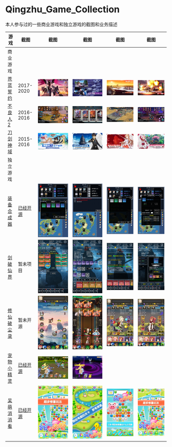 # Qingzhu_Game_Collection
 本人参与过的一些商业游戏和独立游戏的截图和业务描述


| 游戏 | 截图 | 截图 | 截图 | 截图 |截图 |
| - | - | --- | --- | - |- |
| 商业游戏 |  
|<a href="https://github.com/zwluoqi/Qingzhu_Game_Collection/tree/main/Business_Game_Collection/苍蓝誓约">苍蓝誓约</a> |2017-2020| ![](Business_Game_Collection/苍蓝誓约/iPhone_0.jpg) | ![](Business_Game_Collection/苍蓝誓约/iPhone_1.jpg) | ![](Business_Game_Collection/苍蓝誓约/iPhone_2.jpg) | ![](Business_Game_Collection/苍蓝誓约/iPhone_3.jpg) |
|<a href="https://github.com/zwluoqi/Qingzhu_Game_Collection/tree/main/Business_Game_Collection/不良人2">不良人2</a>|2016-2016|![](Business_Game_Collection/不良人2/iPhone_0.jpg) | ![](Business_Game_Collection/不良人2/iPhone_1.jpg) | ![](Business_Game_Collection/不良人2/iPhone_2.jpg) | ![](Business_Game_Collection/不良人2/iPhone_3.jpg) |
|<a href="https://github.com/zwluoqi/Qingzhu_Game_Collection/tree/main/Business_Game_Collection/刀剑神域">刀剑神域</a>|2015-2016| ![](Business_Game_Collection/刀剑神域/iPhone_0.jpg) | ![](Business_Game_Collection/刀剑神域/iPhone_1.jpg) | ![](Business_Game_Collection/刀剑神域/iPhone_2.jpg) | ![](Business_Game_Collection/刀剑神域/iPhone_3.jpg) |
| 独立游戏 |  
|<a href="https://github.com/zwluoqi/Qingzhu_Game_Collection/tree/main/Independent_Game_Collection/装备合成器">装备合成器</a>|<a href="https://github.com/zwluoqi/TextEquip">已经开源</a>| ![](Independent_Game_Collection/装备合成器/0.PNG) | ![](Independent_Game_Collection/装备合成器/1.PNG) | ![](Independent_Game_Collection/装备合成器/2.PNG) | ![](Independent_Game_Collection/装备合成器/3.PNG) | 
|<a href="https://github.com/zwluoqi/Qingzhu_Game_Collection/tree/main/Independent_Game_Collection/剑破仙界">剑破仙界</a>|暂未项目| ![](Independent_Game_Collection/剑破仙界/IMG_5356.PNG) | ![](Independent_Game_Collection/剑破仙界/IMG_5357.PNG) | ![](Independent_Game_Collection/剑破仙界/IMG_5358.PNG) | ![](Independent_Game_Collection/剑破仙界/IMG_5359.PNG) | 
|<a href="https://github.com/zwluoqi/Qingzhu_Game_Collection/tree/main/Independent_Game_Collection/修仙破尘录">修仙破尘录</a>|暂未开源| ![](Independent_Game_Collection/修仙破尘录/iPhone_0.png) | ![](Independent_Game_Collection/修仙破尘录/iPhone_1.png) | ![](Independent_Game_Collection/修仙破尘录/iPhone_2.png) | ![](Independent_Game_Collection/修仙破尘录/iPhone_3.png) |
|<a href="https://github.com/zwluoqi/Qingzhu_Game_Collection/tree/main/Independent_Game_Collection/宠物小精灵">宠物小精灵</a>|<a href="https://github.com/zwluoqi/RoundRpg">已经开源</a>| ![](Independent_Game_Collection/宠物小精灵/nor.png) | ![](Independent_Game_Collection/宠物小精灵/enc.png) |||
|<a href="https://github.com/zwluoqi/Qingzhu_Game_Collection/tree/main/Independent_Game_Collection/呆萌消消看">呆萌消消看</a>|<a href="https://github.com/zwluoqi/sanxiao">已经开源</a>| ![](Independent_Game_Collection/呆萌消消看/1.jpg) | ![](Independent_Game_Collection/呆萌消消看/2.jpg) | ![](Independent_Game_Collection/呆萌消消看/3.jpg) | ![](Independent_Game_Collection/呆萌消消看/4.jpg)| 

